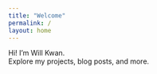 ```yaml
---
title: "Welcome"
permalink: /
layout: home
---
```


Hi! I’m Will Kwan.  
Explore my projects, blog posts, and more.